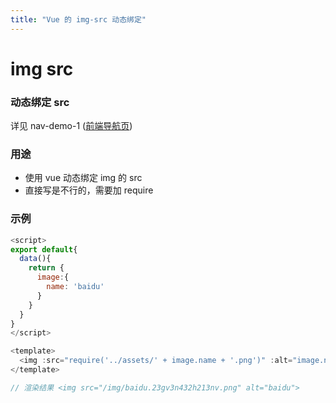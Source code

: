 ```yaml
---
title: "Vue 的 img-src 动态绑定"
---
```


# img src

### 动态绑定 src

详见 nav-demo-1 ([前端导航页](https://github.com/sgshy1995/nav-demo-1))

### 用途

- 使用 vue 动态绑定 img 的 src
- 直接写是不行的，需要加 require

### 示例

```js
<script>
export default{
  data(){
    return {
      image:{
        name: 'baidu'
      }
    }
  }
}
</script>

<template>
  <img :src="require('../assets/' + image.name + '.png')" :alt="image.name">
</template>

// 渲染结果 <img src="/img/baidu.23gv3n432h213nv.png" alt="baidu">
```